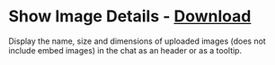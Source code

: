 # Show Image Details - [Download](https://raw.githubusercontent.com/mwittrien/BetterDiscordAddons/master/Plugins/ShowImageDetails/ShowImageDetails.plugin.js)

Display the name, size and dimensions of uploaded images (does not include embed images) in the chat as an header or as a tooltip.

